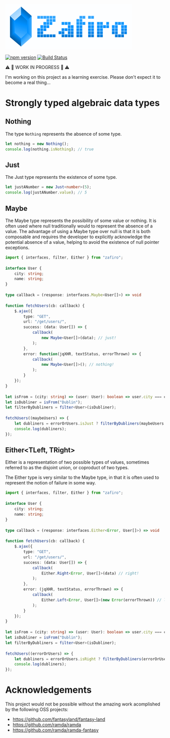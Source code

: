 <img width="400" src="assets/logo.png" />


[![npm version](https://badge.fury.io/js/zafiro.svg)](http://badge.fury.io/js/zafiro)
[![Build Status](https://secure.travis-ci.org/remojansen/zafiro.svg?branch=master)](https://travis-ci.org/remojansen/zafiro)

:warning: :construction: WORK IN PROGRESS :construction: :warning:

I'm working on this project as a learning exercise.
Please don't expect it to become a real thing...

# Strongly typed algebraic data types

## Nothing
The type `Nothing` represents the absence of some type.

```ts
let nothing = new Nothing();
console.log(nothing.isNothing); // true
```

## Just<T>
The Just type represents the existence of some type.

```ts
let justANumber = new Just<number>(5);
console.log(justANumber.value); // 5
```

## Maybe<T>
The Maybe type represents the possibility of some value or
nothing. It is often used where null traditionally would to
represent the absence of a value. The advantage of using a
Maybe type over null is that it is both composable and
requires the developer to explicitly acknowledge the
potential absence of a value, helping to avoid the
existence of null pointer exceptions.

```ts
import { interfaces, filter, Either } from "zafiro";

interface User {
    city: string;
    name: string;
}

type callback = (response: interfaces.Maybe<User[]>) => void

function fetchUsers(cb: callback) {
    $.ajax({
        type: "GET",
        url: "/get/users/",
        success: (data: User[]) => {
            callback(
                new Maybe<User[]>(data); // just!
            );
        },
        error: function(jqXHR, textStatus, errorThrown) => {
            callback(
                new Maybe<User[]>(); // nothing!
            );
        }
    });
}

let isFrom = (city: string) => (user: User): boolean => user.city === city;
let isDubliner = isFrom("Dublin");
let filterByDubliners = filter<User>(isDubliner);

fetchUsers((maybeUsers) => {
    let dubliners = errorOrUsers.isJust ? filterByDubliners(maybeUsers.just.value) : [];
    console.log(dubliners);
});
```

## Either<TLeft, TRight>
Either is a representation of two possible types of values, 
sometimes referred to as the disjoint union, or coproduct of 
two types.

The Either type is very similar to the Maybe type, in that
it is often used to represent the notion of failure in some
way.

```ts
import { interfaces, filter, Either } from "zafiro";

interface User {
    city: string;
    name: string;
}

type callback = (response: interfaces.Either<Error, User[]>) => void

function fetchUsers(cb: callback) {
    $.ajax({
        type: "GET",
        url: "/get/users/",
        success: (data: User[]) => {
            callback(
                Either.Right<Error, User[]>(data) // right!
            );
        },
        error: (jqXHR, textStatus, errorThrown) => {
            callback(
                Either.Left<Error, User[]>(new Error(errorThrown)) // left!
            );
        }
    });
}

let isFrom = (city: string) => (user: User): boolean => user.city === city;
let isDubliner = isFrom("Dublin");
let filterByDubliners = filter<User>(isDubliner);

fetchUsers((errorOrUsers) => {
    let dubliners = errorOrUsers.isRight ? filterByDubliners(errorOrUsers.getRight()) : [];
    console.log(dubliners);
});
```

# Acknowledgements
This project would not be possible without the amazing work
acomplished by the following OSS projects:

- https://github.com/fantasyland/fantasy-land
- https://github.com/ramda/ramda
- https://github.com/ramda/ramda-fantasy